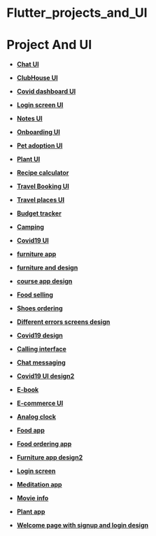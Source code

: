 # Flutter_projects_and_UI

# Project And UI

- **[Chat UI](https://github.com/hadikachmar3/chat_ui/tree/master)**
- **[ClubHouse UI](https://github.com/hadikachmar3/flutter_club_house)**
- **[Covid dashboard UI](https://github.com/hadikachmar3/Flutter_covid_dashboard)**
- **[Login screen UI](https://github.com/hadikachmar3/Flutter_login_design)**
- **[Notes UI](https://github.com/hadikachmar3/Flutter_notes_UI)**
- **[Onboarding UI](https://github.com/hadikachmar3/Flutter_onboarding)**
- **[Pet adoption UI](https://github.com/hadikachmar3/Flutter_pet_adoption)**
- **[Plant UI](https://github.com/hadikachmar3/Flutter_plant_UI)**
- **[Recipe calculator](https://github.com/hadikachmar3/Flutter_recipe_calculator)**
- **[Travel Booking UI](https://github.com/hadikachmar3/Flutter_travel_booking_UI)**
- **[Travel places UI](https://github.com/hadikachmar3/Travel_places_UI)**

- **[Budget tracker](https://github.com/hadikachmar3/Flutter_budget_tracker)**
- **[Camping](https://github.com/hadikachmar3/Flutter_camping)**
- **[Covid19 UI](https://github.com/hadikachmar3/Flutter_covid19_UI)**
- **[furniture app](https://github.com/hadikachmar3/flutter_furniture_app/tree/master)**
- **[furniture and design](https://github.com/hadikachmar3/Flutter_furniture2)**
- **[course app design](https://github.com/hadikachmar3/Flutter_course_app_design)**
- **[Food selling](https://github.com/hadikachmar3/Flutter_food_sell_design)**
- **[Shoes ordering](https://github.com/hadikachmar3/Flutter_shoes_commerce/tree/master)**

- **[Different errors screens design](https://github.com/hadikachmar3/Flutter_different_errors_screens_design)**
- **[Covid19 design](https://github.com/hadikachmar3/Flutter_covid19_design)**
- **[Calling interface](https://github.com/hadikachmar3/Flutter_calling_interface)**
- **[Chat messaging](https://github.com/hadikachmar3/Flutter_chat_messaging)**
- **[Covid19 UI design2](https://github.com/hadikachmar3/Flutter_covid19_UI_design2)**
- **[E-book](https://github.com/hadikachmar3/Flutter_ebook)**
- **[E-commerce UI](https://github.com/hadikachmar3/Flutter_ecommerce_UI)**
- **[Analog clock](https://github.com/hadikachmar3/Flutter_analog_clock)**
- **[Food app](https://github.com/hadikachmar3/Flutter_food_app)**
- **[Food ordering app](https://github.com/hadikachmar3/Flutter_food_ordering_app/tree/master)**
- **[Furniture app design2](https://github.com/hadikachmar3/Flutter_furniture_app_design2)**
- **[Login screen](https://github.com/hadikachmar3/Flutter_login_screen)**
- **[Meditation app](https://github.com/hadikachmar3/Flutter_Meditation_app)**
- **[Movie info](https://github.com/hadikachmar3/Flutter_movie_info)**
- **[Plant app](https://github.com/hadikachmar3/Flutter_plant_app)**
- **[Welcome page with signup and login design](https://github.com/hadikachmar3/Flutter_welcome_page)**





